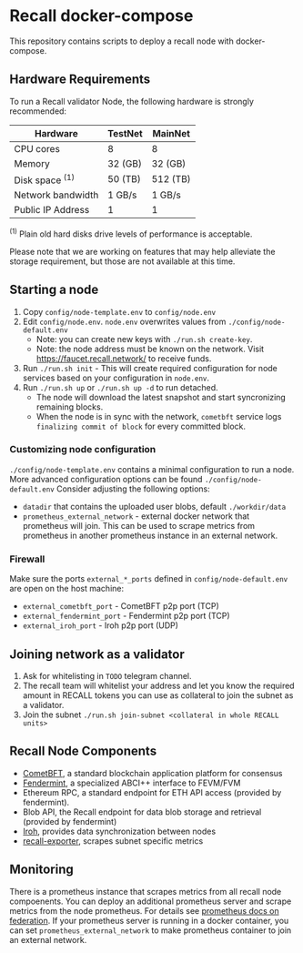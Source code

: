# Recall docker-compose

This repository contains scripts to deploy a recall node with docker-compose.

## Hardware Requirements

To run a Recall validator Node, the following hardware is strongly recommended:

| Hardware          | TestNet  | MainNet   |
|-------------------|----------|-----------|
| CPU cores         | 8        | 8         |
| Memory            | 32 (GB)  | 32 (GB)   |
| Disk space <sup>(1)</sup>    | 50 (TB)  | 512 (TB)  |
| Network bandwidth | 1 GB/s   | 1 GB/s    |
| Public IP Address | 1        | 1         |

<sup>(1)</sup> Plain old hard disks drive levels of performance is acceptable.

Please note that we are working on features that may help alleviate the storage requirement, but those are not available at this time.

## Starting a node
1. Copy `config/node-template.env` to `config/node.env`
2. Edit `config/node.env`. `node.env` overwrites values from `./config/node-default.env`
   * Note: you can create new keys with `./run.sh create-key`.
   * Note: the node address must be known on the network. Visit https://faucet.recall.network/ to receive funds.
3. Run `./run.sh init` - This will create required configuration for node services based on your configuration in `node.env`.
4. Run `./run.sh up` or `./run.sh up -d` to run detached.
   * The node will download the latest snapshot and start syncronizing remaining blocks.
   * When the node is in sync with the network, `cometbft` service logs `finalizing commit of block` for every committed block.

### Customizing node configuration
`./config/node-template.env` contains a minimal configuration to run a node.
More advanced configuration options can be found `./config/node-default.env`
Consider adjusting the following options:
* `datadir` that contains the uploaded user blobs, default `./workdir/data`
* `prometheus_external_network` - external docker network that prometheus will join. This can be used to scrape metrics from prometheus in another prometheus instance in an external network.

### Firewall
Make sure the ports `external_*_ports` defined in `config/node-default.env` are open on the host machine:
* `external_cometbft_port` - CometBFT p2p port (TCP)
* `external_fendermint_port` - Fendermint p2p port (TCP)
* `external_iroh_port` - Iroh p2p port (UDP)

## Joining network as a validator
1. Ask for whitelisting in `TODO` telegram channel.
2. The recall team will whitelist your address and let you know the required amount in RECALL tokens you can use as collateral to join the subnet as a validator.
3. Join the subnet `./run.sh join-subnet <collateral in whole RECALL units>`

## Recall Node Components
* [CometBFT](https://cometbft.com/), a standard blockchain application platform for consensus
* [Fendermint](https://github.com/recallnet/ipc/blob/main/docs/fendermint), a specialized ABCI++ interface to FEVM/FVM
* Ethereum RPC, a standard endpoint for ETH API access (provided by fendermint).
* Blob API, the Recall endpoint for data blob storage and retrieval (provided by fendermint)
* [Iroh](https://github.com/n0-computer/iroh), provides data synchronization between nodes
* [recall-exporter](https://github.com/recallnet/recall-exporter), scrapes subnet specific metrics

## Monitoring
There is a prometheus instance that scrapes metrics from all recall node compoenents.
You can deploy an additional prometheus server and scrape metrics from the node prometheus.
For details see [prometheus docs on federation](https://prometheus.io/docs/prometheus/latest/federation/).
If your prometheus server is running in a docker container, you can set `prometheus_external_network` to make prometheus container to join an external network.
